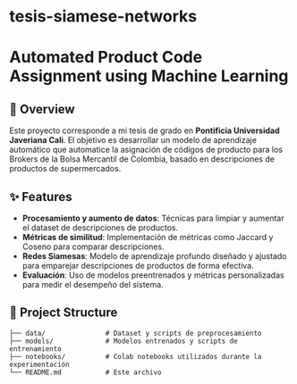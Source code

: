 # tesis-siamese-networks
# Automated Product Code Assignment using Machine Learning

## 📖 Overview
Este proyecto corresponde a mi tesis de grado en **Pontificia Universidad Javeriana Cali**. El objetivo es desarrollar un modelo de aprendizaje automático que automatice la asignación de códigos de producto para los Brokers de la Bolsa Mercantil de Colombia, basado en descripciones de productos de supermercados.

## ✨ Features
- **Procesamiento y aumento de datos**: Técnicas para limpiar y aumentar el dataset de descripciones de productos.
- **Métricas de similitud**: Implementación de métricas como Jaccard y Coseno para comparar descripciones.
- **Redes Siamesas**: Modelo de aprendizaje profundo diseñado y ajustado para emparejar descripciones de productos de forma efectiva.
- **Evaluación**: Uso de modelos preentrenados y métricas personalizadas para medir el desempeño del sistema.

## 📂 Project Structure
```plaintext
├── data/               # Dataset y scripts de preprocesamiento
├── models/             # Modelos entrenados y scripts de entrenamiento
├── notebooks/          # Colab notebooks utilizados durante la experimentación
└── README.md           # Este archivo